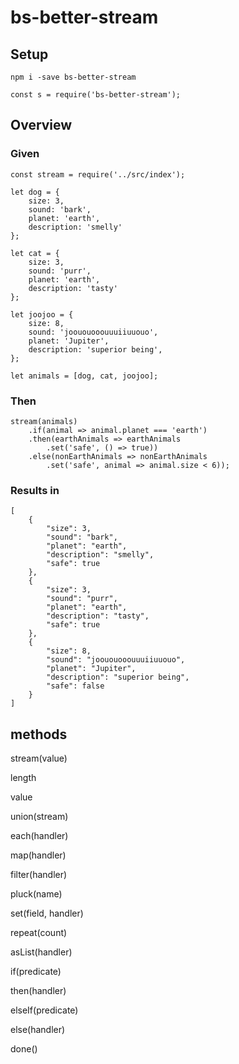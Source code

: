 # bs-better-stream

## Setup

`npm i -save bs-better-stream`

`const s = require('bs-better-stream');`

## Overview

### Given

```
const stream = require('../src/index');

let dog = {
    size: 3,
    sound: 'bark',
    planet: 'earth',
    description: 'smelly'
};

let cat = {
    size: 3,
    sound: 'purr',
    planet: 'earth',
    description: 'tasty'
};

let joojoo = {
    size: 8,
    sound: 'joououooouuuiiuuouo',
    planet: 'Jupiter',
    description: 'superior being',
};

let animals = [dog, cat, joojoo];
```

### Then

```
stream(animals)
    .if(animal => animal.planet === 'earth')
    .then(earthAnimals => earthAnimals
        .set('safe', () => true))
    .else(nonEarthAnimals => nonEarthAnimals
        .set('safe', animal => animal.size < 6));
```

### Results in

```
[
    {
        "size": 3,
        "sound": "bark",
        "planet": "earth",
        "description": "smelly",
        "safe": true
    },
    {
        "size": 3,
        "sound": "purr",
        "planet": "earth",
        "description": "tasty",
        "safe": true
    },
    {
        "size": 8,
        "sound": "joououooouuuiiuuouo",
        "planet": "Jupiter",
        "description": "superior being",
        "safe": false
    }
]
```

## methods

stream(value)

length

value

union(stream)

each(handler)

map(handler)

filter(handler)

pluck(name)

set(field, handler)

repeat(count)

asList(handler)

if(predicate)

then(handler)

elseIf(predicate)

else(handler)

done()
